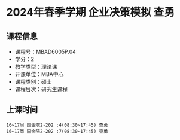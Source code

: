 # 2024年春季学期 企业决策模拟 查勇






## 课程信息

- 课程号：MBAD6005P.04
- 学分：2
- 教学类型：理论课
- 开课单位：MBA中心
- 课程类别：硕士
- 课程层次：研究生课程

## 上课时间

```
16~17周 国金院2-202 :4(08:30~17:45) 查勇
16~17周 国金院2-202 :7(08:30~17:45) 查勇
```

